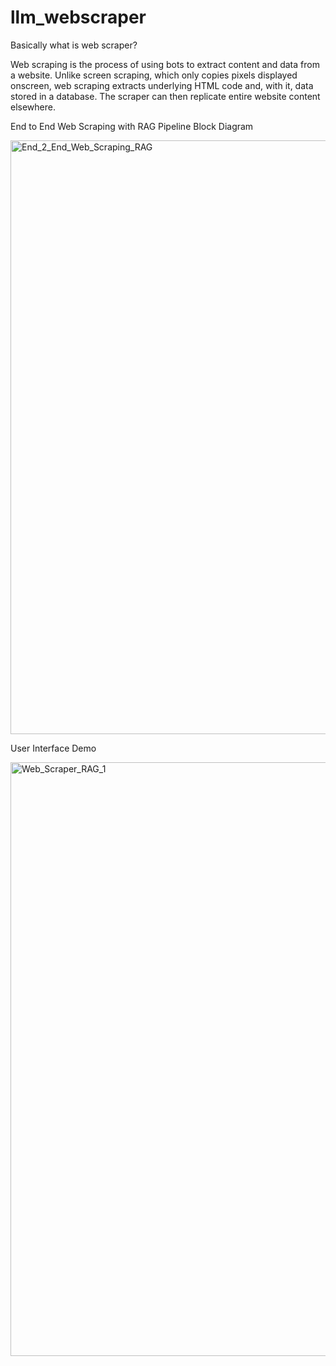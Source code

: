 # llm_webscraper


Basically what is web scraper?


Web scraping is the process of using bots to extract content and data from a website. Unlike screen scraping, which only copies pixels displayed onscreen, web scraping extracts underlying HTML code and, with it, data stored in a database. The scraper can then replicate entire website content elsewhere.



End to End Web Scraping with RAG Pipeline Block Diagram

<img width="950" alt="End_2_End_Web_Scraping_RAG" src="https://github.com/user-attachments/assets/b0e0dfa2-3088-41cc-a05c-3dbca3cc514f">







User Interface Demo 

<img width="950" alt="Web_Scraper_RAG_1" src="https://github.com/user-attachments/assets/ea80d361-3303-4990-97f1-7c518ccd17ac">

